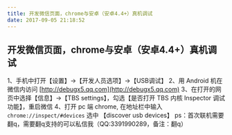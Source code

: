 ```yaml
---
title: 开发微信页面，chrome与安卓（安卓4.4+）真机调试
date: 2017-09-05 21:18:52
---
```


## 开发微信页面，chrome与安卓（安卓4.4+）真机调试

1、手机中打开【设置】->【开发人员选项】->【USB调试】 
2、用 Android 机在微信内访问 [http://debugx5.qq.com](http://debugx5.qq.com) 
3、在打开的网页中选择【信息】->【TBS settings】，勾选【是否打开 TBS 内核 Inspector 调试功能】，重启微信 
4、打开 pc 端 chrome, 在地址栏中输入`chrome://inspect/#devices` 选中 【discover usb devices】
ps：首次联机需要翻q，需要翻q支持的可以私信我（QQ:3391990289，备注：翻q）